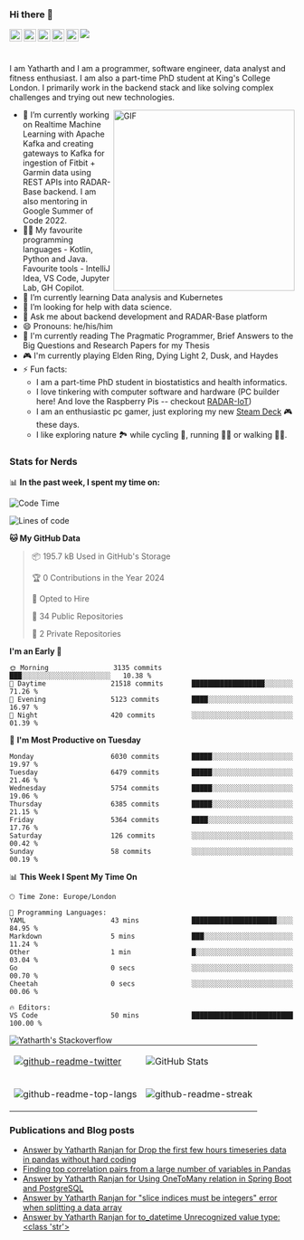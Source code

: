 ### Hi there 👋
<a href="https://www.instagram.com/yatharthranjan/">
  <img align="left" alt="Yatharths's Instagram" width="22px" src="https://raw.githubusercontent.com/hussainweb/hussainweb/main/icons/instagram.png" />
</a>
<a href="http://discordapp.com/users/812628404381810728">
  <img align="left" alt="Yatharth's Discord" width="22px" src="https://raw.githubusercontent.com/peterthehan/peterthehan/master/assets/discord.svg" />
</a>
<a href="https://twitter.com/ranjan_yatharth">
  <img align="left" alt="Yatharth Ranjan | Twitter" width="22px" src="https://raw.githubusercontent.com/peterthehan/peterthehan/master/assets/twitter.svg" />
</a>
<a href="https://www.linkedin.com/in/yatharth-ranjan-176417101/">
  <img align="left" alt="Yatharth's LinkedIN" width="22px" src="https://raw.githubusercontent.com/peterthehan/peterthehan/master/assets/linkedin.svg" />
</a>
<a href="https://medium.com/@yatharthranjan">
  <img align="left" alt="Yatharth's Medium Blog" width="22px" src="https://miro.medium.com/max/1400/1*psYl0y9DUzZWtHzFJLIvTw.png" />
</a>

![](https://visitor-badge.glitch.me/badge?page_id=yatharthranjan.yatharthranjan)

<br />

I am Yatharth and I am a programmer, software engineer, data analyst and fitness enthusiast. I am also a part-time PhD student at King's College London.
I primarily work in the backend stack and like solving complex challenges and trying out new technologies.

  <img align="right" alt="GIF" src="https://media.giphy.com/media/R03zWv5p1oNSQd91EP/giphy.gif" width="320" height="320" margin="10" />
  
- 🔭 I’m currently working on Realtime Machine Learning with Apache Kafka and creating gateways to Kafka for ingestion of Fitbit + Garmin data using REST APIs into RADAR-Base backend. I am also mentoring in Google Summer of Code 2022.
- 🧑‍💻 My favourite programming languages - Kotlin, Python and Java. Favourite tools - IntelliJ Idea, VS Code, Jupyter Lab, GH Copilot.
- 🌱 I’m currently learning Data analysis and Kubernetes
- 🤔 I’m looking for help with data science.
- 💬 Ask me about backend development and RADAR-Base platform
- 😄 Pronouns: he/his/him
- 📙 I'm currently reading The Pragmatic Programmer, Brief Answers to the Big Questions and Research Papers for my Thesis
- 🎮 I'm currently playing Elden Ring, Dying Light 2, Dusk, and Haydes
- ⚡ Fun facts:
  -   I am a part-time PhD student in biostatistics and health informatics. 
  -   I love tinkering with computer software and hardware (PC builder here! And love the Raspberry Pis -- checkout [RADAR-IoT](https://github.com/RADAR-base/RADAR-IoT))
  -   I am an enthusiastic pc gamer, just exploring my new [Steam Deck](https://www.steamdeck.com/en/) 🎮 these days.
  -   I like exploring nature 🏞 while cycling 🚴, running 🏃‍♂️ or walking 🚶‍♂️.

### Stats for Nerds
📊 **In the past week, I spent my time on:**
<!--START_SECTION:waka-->
![Code Time](http://img.shields.io/badge/Code%20Time-241%20hrs%2018%20mins-blue)

![Lines of code](https://img.shields.io/badge/From%20Hello%20World%20I%27ve%20Written-13.1%20million%20lines%20of%20code-blue)

**🐱 My GitHub Data** 

> 📦 195.7 kB Used in GitHub's Storage 
 > 
> 🏆 0 Contributions in the Year 2024
 > 
> 💼 Opted to Hire
 > 
> 📜 34 Public Repositories 
 > 
> 🔑 2 Private Repositories 
 > 
**I'm an Early 🐤** 

```text
🌞 Morning                3135 commits        ███░░░░░░░░░░░░░░░░░░░░░░   10.38 % 
🌆 Daytime                21518 commits       ██████████████████░░░░░░░   71.26 % 
🌃 Evening                5123 commits        ████░░░░░░░░░░░░░░░░░░░░░   16.97 % 
🌙 Night                  420 commits         ░░░░░░░░░░░░░░░░░░░░░░░░░   01.39 % 
```
📅 **I'm Most Productive on Tuesday** 

```text
Monday                   6030 commits        █████░░░░░░░░░░░░░░░░░░░░   19.97 % 
Tuesday                  6479 commits        █████░░░░░░░░░░░░░░░░░░░░   21.46 % 
Wednesday                5754 commits        █████░░░░░░░░░░░░░░░░░░░░   19.06 % 
Thursday                 6385 commits        █████░░░░░░░░░░░░░░░░░░░░   21.15 % 
Friday                   5364 commits        ████░░░░░░░░░░░░░░░░░░░░░   17.76 % 
Saturday                 126 commits         ░░░░░░░░░░░░░░░░░░░░░░░░░   00.42 % 
Sunday                   58 commits          ░░░░░░░░░░░░░░░░░░░░░░░░░   00.19 % 
```


📊 **This Week I Spent My Time On** 

```text
🕑︎ Time Zone: Europe/London

💬 Programming Languages: 
YAML                     43 mins             █████████████████████░░░░   84.95 % 
Markdown                 5 mins              ███░░░░░░░░░░░░░░░░░░░░░░   11.24 % 
Other                    1 min               █░░░░░░░░░░░░░░░░░░░░░░░░   03.04 % 
Go                       0 secs              ░░░░░░░░░░░░░░░░░░░░░░░░░   00.70 % 
Cheetah                  0 secs              ░░░░░░░░░░░░░░░░░░░░░░░░░   00.06 % 

🔥 Editors: 
VS Code                  50 mins             █████████████████████████   100.00 % 
```


<!--END_SECTION:waka-->

<a href="https://stackoverflow.com/users/8175739/yatharth-ranjan">
  <img align="left" alt="Yatharth's Stackoverflow" src="https://stackoverflow-badge.herokuapp.com/api/StackOverflowBadge/8175739" />
</a>

| | |
|-----|-----|
| <p><a href="https://twitter.com/ranjan_yatharth"><img src="https://github-readme-twitter.gazf.vercel.app/api?id=ranjan_yatharth&amp;layout=wide" alt="github-readme-twitter"></a></p> | <p><img src="https://github-readme-stats.vercel.app/api?username=yatharthranjan&show_icons=true&title_color=ffc857&icon_color=8ac926&text_color=daf7dc&bg_color=151515&count_private=true&include_all_commits=true" alt="GitHub Stats"></p> |
| <p><img src="https://github-readme-stats.vercel.app/api/top-langs/?username=yatharthranjan&text_color=daf7dc&bg_color=151515&hide=Jupyter%20Notebook,html,css,dart,HCL&layout=compact" alt="github-readme-top-langs"></p> | <p><img src="https://github-readme-streak-stats.herokuapp.com/?user=yatharthranjan&theme=dark" alt="github-readme-streak"></p> |

### Publications and Blog posts
<!-- BLOG-POST-LIST:START -->
- [Answer by Yatharth Ranjan for Drop the first few hours timeseries data in pandas without hard coding](https://stackoverflow.com/questions/75402006/drop-the-first-few-hours-timeseries-data-in-pandas-without-hard-coding/75402096#75402096)
- [Finding top correlation pairs from a large number of variables in Pandas](https://medium.com/@yatharthranjan/finding-top-correlation-pairs-from-a-large-number-of-variables-in-pandas-f530be53e82a?source=rss-328c0f15e1a2------2)
- [Answer by Yatharth Ranjan for Using OneToMany relation in Spring Boot and PostgreSQL](https://stackoverflow.com/questions/67848967/using-onetomany-relation-in-spring-boot-and-postgresql/67849101#67849101)
- [Answer by Yatharth Ranjan for &quot;slice indices must be integers&quot; error when splitting a data array](https://stackoverflow.com/questions/67845711/slice-indices-must-be-integers-error-when-splitting-a-data-array/67845726#67845726)
- [Answer by Yatharth Ranjan for to_datetime Unrecognized value type: &lt;class &#39;str&#39;&gt;](https://stackoverflow.com/questions/67845678/to-datetime-unrecognized-value-type-class-str/67845709#67845709)
<!-- BLOG-POST-LIST:END -->
